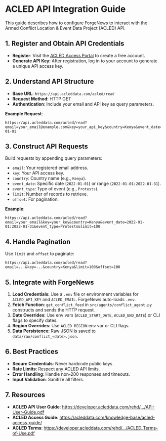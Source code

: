 # ACLED API Integration Guide

This guide describes how to configure ForgeNews to interact with the Armed Conflict Location & Event Data Project (ACLED) API.

## 1. Register and Obtain API Credentials

- **Register**: Visit the [ACLED Access Portal](https://acleddata.com/register/) to create a free account.
- **Generate API Key**: After registration, log in to your account to generate a unique API access key.

## 2. Understand API Structure

- **Base URL**: `https://api.acleddata.com/acled/read`
- **Request Method**: HTTP GET
- **Authentication**: Include your email and API key as query parameters.

**Example Request**:
```
https://api.acleddata.com/acled/read?email=your_email@example.com&key=your_api_key&country=Kenya&event_date=2022-01-01
```

## 3. Construct API Requests

Build requests by appending query parameters:

- `email`: Your registered email address.
- `key`: Your API access key.
- `country`: Country name (e.g., `Kenya`).
- `event_date`: Specific date (`2022-01-01`) or range (`2022-01-01:2022-01-31`).
- `event_type`: Type of event (e.g., `Protests`).
- `limit`: Number of records to retrieve.
- `offset`: For pagination.

**Example**:
```
https://api.acleddata.com/acled/read?email=your_email&key=your_key&country=Kenya&event_date=2022-01-01:2022-01-31&event_type=Protests&limit=100
```

## 4. Handle Pagination

Use `limit` and `offset` to paginate:
```
https://api.acleddata.com/acled/read?email=...&key=...&country=Kenya&limit=100&offset=100
```

## 5. Integrate with ForgeNews

1. **Load Credentials**: Use a `.env` file or environment variables for `ACLED_API_KEY` and `ACLED_EMAIL`. ForgeNews auto-loads `.env`.
2. **Fetch Function**: `get_conflict_feed` in `src/agents/conflict_agent.py` constructs and sends the HTTP request.
3. **Date Overrides**: Use env vars (`ACLED_START_DATE`, `ACLED_END_DATE`) or CLI flags to specify dates.
4. **Region Overrides**: Use `ACLED_REGION` env var or CLI flags.
5. **Data Persistence**: Raw JSON is saved to `data/raw/conflict_<date>.json`.

## 6. Best Practices

- **Secure Credentials**: Never hardcode public keys.
- **Rate Limits**: Respect any ACLED API limits.
- **Error Handling**: Handle non-200 responses and timeouts.
- **Input Validation**: Sanitize all filters.

## 7. Resources

- **ACLED API User Guide**: https://developer.acleddata.com/rehd/.../API-User-Guide.pdf  
- **ACLED Access Guide**: https://acleddata.com/knowledge-base/acled-access-guide/  
- **ACLED Terms**: https://developer.acleddata.com/rehd/.../ACLED_Terms-of-Use.pdf  